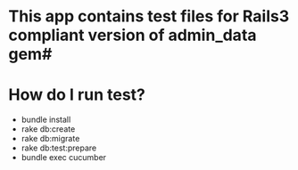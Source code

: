 # This app contains test files for Rails3 compliant version of admin_data gem#


# How do I run test?
* bundle install
* rake db:create
* rake db:migrate
* rake db:test:prepare
* bundle exec cucumber
